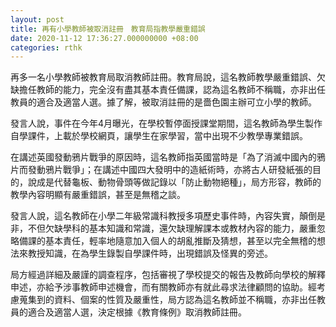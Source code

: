 ```yaml
---
layout: post
title: 再有小學教師被取消註冊　教育局指教學嚴重錯誤
date: 2020-11-12 17:36:27.000000000 +08:00
categories: rthk
---
```


再多一名小學教師被教育局取消教師註冊。教育局說，這名教師教學嚴重錯誤、欠缺擔任教師的能力，完全沒有盡其基本責任備課，認為這名教師不稱職，亦非出任教員的適合及適當人選。據了解，被取消註冊的是嗇色園主辦可立小學的教師。

發言人說，事件在今年4月曝光，在學校暫停面授課堂期間，這名教師為學生製作自學課件，上載於學校網頁，讓學生在家學習，當中出現不少教學專業錯誤。

在講述英國發動鴉片戰爭的原因時，這名教師指英國當時是「為了消滅中國內的鴉片而發動鴉片戰爭」；在講述中國四大發明中的造紙術時，亦將古人研發紙張的目的，說成是代替龜板、動物骨頭等做記錄以「防止動物絕種」，局方形容，教師的教學內容明顯有嚴重錯誤，甚至是無稽之談。

發言人說，這名教師在小學二年級常識科教授多項歷史事件時，內容失實，顛倒是非，不但欠缺學科的基本知識和常識，還欠缺理解課本或教材內容的能力，嚴重忽略備課的基本責任，輕率地隨意加入個人的胡亂推斷及猜想，甚至以完全無稽的想法來教授知識，在為學生錄製自學課件時，出現錯誤及怪異的旁述。
 
局方經過詳細及嚴謹的調查程序，包括審視了學校提交的報告及教師向學校的解釋申述，亦給予涉事教師申述機會，而有關教師亦有就此尋求法律顧問的協助。經考慮蒐集到的資料、個案的性質及嚴重性，局方認為這名教師並不稱職，亦非出任教員的適合及適當人選，決定根據《教育條例》取消教師註冊。
